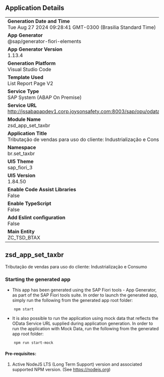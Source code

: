 ## Application Details
|               |
| ------------- |
|**Generation Date and Time**<br>Tue Aug 27 2024 09:28:41 GMT-0300 (Brasilia Standard Time)|
|**App Generator**<br>@sap/generator-fiori-elements|
|**App Generator Version**<br>1.13.4|
|**Generation Platform**<br>Visual Studio Code|
|**Template Used**<br>List Report Page V2|
|**Service Type**<br>SAP System (ABAP On Premise)|
|**Service URL**<br>http://jssabapapdev1.corp.joysonsafety.com:8003/sap/opu/odata/sap/ZSRV_TSD_BTAX_001
|**Module Name**<br>zsd_app_set_taxbr|
|**Application Title**<br>Tributação de vendas para uso do cliente: Industrialização e Consumo|
|**Namespace**<br>br.set_taxbr|
|**UI5 Theme**<br>sap_fiori_3|
|**UI5 Version**<br>1.84.50|
|**Enable Code Assist Libraries**<br>False|
|**Enable TypeScript**<br>False|
|**Add Eslint configuration**<br>False|
|**Main Entity**<br>ZC_TSD_BTAX|

## zsd_app_set_taxbr

Tributação de vendas para uso do cliente: Industrialização e Consumo

### Starting the generated app

-   This app has been generated using the SAP Fiori tools - App Generator, as part of the SAP Fiori tools suite.  In order to launch the generated app, simply run the following from the generated app root folder:

```
    npm start
```

- It is also possible to run the application using mock data that reflects the OData Service URL supplied during application generation.  In order to run the application with Mock Data, run the following from the generated app root folder:

```
    npm run start-mock
```

#### Pre-requisites:

1. Active NodeJS LTS (Long Term Support) version and associated supported NPM version.  (See https://nodejs.org)


